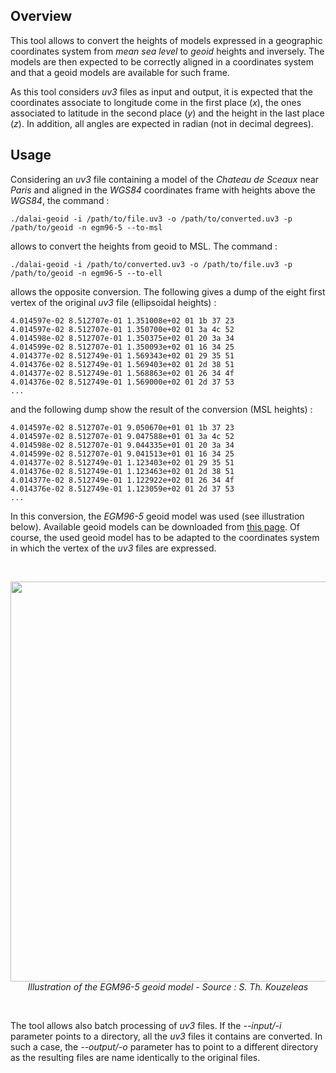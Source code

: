 ## Overview

This tool allows to convert the heights of models expressed in a geographic coordinates system from _mean sea level_ to _geoid_ heights and inversely. The models are then expected to be correctly aligned in a coordinates system and that a geoid models are available for such frame.

As this tool considers _uv3_ files as input and output, it is expected that the coordinates associate to longitude come in the first place (_x_), the ones associated to latitude in the second place (_y_) and the height in the last place (_z_). In addition, all angles are expected in radian (not in decimal degrees).

## Usage

Considering an _uv3_ file containing a model of the _Chateau de Sceaux_ near _Paris_ and aligned in the _WGS84_ coordinates frame with heights above the _WGS84_, the command :

    ./dalai-geoid -i /path/to/file.uv3 -o /path/to/converted.uv3 -p /path/to/geoid -n egm96-5 --to-msl

allows to convert the heights from geoid to MSL. The command :

    ./dalai-geoid -i /path/to/converted.uv3 -o /path/to/file.uv3 -p /path/to/geoid -n egm96-5 --to-ell

allows the opposite conversion. The following gives a dump of the eight first vertex of the original _uv3_ file (ellipsoidal heights) :

    4.014597e-02 8.512707e-01 1.351008e+02 01 1b 37 23
    4.014597e-02 8.512707e-01 1.350700e+02 01 3a 4c 52
    4.014598e-02 8.512707e-01 1.350375e+02 01 20 3a 34
    4.014599e-02 8.512707e-01 1.350093e+02 01 16 34 25
    4.014377e-02 8.512749e-01 1.569343e+02 01 29 35 51
    4.014376e-02 8.512749e-01 1.569403e+02 01 2d 38 51
    4.014377e-02 8.512749e-01 1.568863e+02 01 26 34 4f
    4.014376e-02 8.512749e-01 1.569000e+02 01 2d 37 53
    ...

and the following dump show the result of the conversion (MSL heights) :

    4.014597e-02 8.512707e-01 9.050670e+01 01 1b 37 23
    4.014597e-02 8.512707e-01 9.047588e+01 01 3a 4c 52
    4.014598e-02 8.512707e-01 9.044335e+01 01 20 3a 34
    4.014599e-02 8.512707e-01 9.041513e+01 01 16 34 25
    4.014377e-02 8.512749e-01 1.123403e+02 01 29 35 51
    4.014376e-02 8.512749e-01 1.123463e+02 01 2d 38 51
    4.014377e-02 8.512749e-01 1.122922e+02 01 26 34 4f
    4.014376e-02 8.512749e-01 1.123059e+02 01 2d 37 53
    ...

In this conversion, the _EGM96-5_ geoid model was used (see illustration below). Available geoid models can be downloaded from [this page](https://geographiclib.sourceforge.io/html/geoid.html). Of course, the used geoid model has to be adapted to the coordinates system in which the vertex of the _uv3_ files are expressed.

<br />
<p align="center">
<img src="https://github.com/nils-hamel/dalai-suite/blob/master/src/dalai-geoid/doc/egm96-5.jpg?raw=true" width="640">
<br />
<i>Illustration of the EGM96-5 geoid model - Source : S. Th. Kouzeleas</i>
</p>
<br />

The tool allows also batch processing of _uv3_ files. If the _--input/-i_ parameter points to a directory, all the _uv3_ files it contains are converted. In such a case, the _--output/-o_ parameter has to point to a different directory as the resulting files are name identically to the original files.
